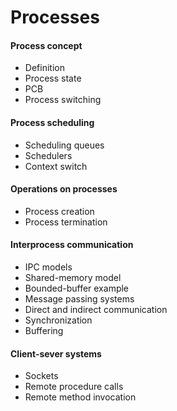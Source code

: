 Processes
===

#### Process concept
- Definition
- Process state
- PCB
- Process switching

#### Process scheduling
- Scheduling queues
- Schedulers
- Context switch

#### Operations on processes
- Process creation
- Process termination

#### Interprocess communication
- IPC models
- Shared-memory model
- Bounded-buffer example
- Message passing systems
- Direct and indirect communication
- Synchronization
- Buffering

#### Client-sever systems
- Sockets
- Remote procedure calls
- Remote method invocation
